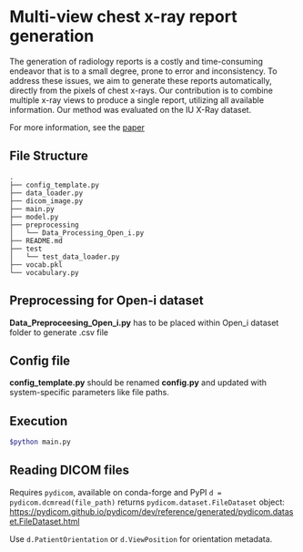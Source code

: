 # Multi-view chest x-ray report generation

The generation of radiology reports is a costly and time-consuming endeavor that is to a small degree, prone to error and inconsistency. To address these issues, we aim to generate these reports automatically, directly from the pixels of chest x-rays. Our contribution is to combine multiple x-ray views to produce a single report, utilizing all available information. Our method was evaluated on the IU X-Ray dataset.

For more information, see the [paper](https://github.com/Ian-Mint/multi_view_radiology/blob/master/paper.pdf)

## File Structure
```
.
├── config_template.py
├── data_loader.py
├── dicom_image.py
├── main.py
├── model.py
├── preprocessing
│   └── Data_Processing_Open_i.py
├── README.md
├── test
│   └── test_data_loader.py
├── vocab.pkl
└── vocabulary.py
```
## Preprocessing for Open-i dataset
**Data_Preproceesing_Open_i.py** has to be placed within Open_i dataset folder to generate .csv file

## Config file
**config_template.py** should be renamed **config.py** and updated with system-specific parameters like file paths.

## Execution
```bash
$python main.py
```

## Reading DICOM files
Requires `pydicom`, available on conda-forge and PyPI
`d = pydicom.dcmread(file_path)` returns `pydicom.dataset.FileDataset` object:
https://pydicom.github.io/pydicom/dev/reference/generated/pydicom.dataset.FileDataset.html

Use `d.PatientOrientation` or `d.ViewPosition` for orientation metadata.
